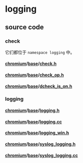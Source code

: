 # logging



## source code

### check

它们都位于 `namespace logging` 中。

#### [chromium](https://github.com/chromium/chromium)/[base](https://github.com/chromium/chromium/tree/master/base)/**[check.h](https://github.com/chromium/chromium/blob/master/base/check.h)**



#### [chromium](https://github.com/chromium/chromium)/[base](https://github.com/chromium/chromium/tree/master/base)/**[check_op.h](https://github.com/chromium/chromium/blob/master/base/check_op.h)**



#### [chromium](https://github.com/chromium/chromium)/[base](https://github.com/chromium/chromium/tree/master/base)/**[dcheck_is_on.h](https://github.com/chromium/chromium/blob/master/base/dcheck_is_on.h)**



### logging



#### [chromium](https://github.com/chromium/chromium)/[base](https://github.com/chromium/chromium/tree/master/base)/**[logging.h](https://github.com/chromium/chromium/blob/master/base/logging.h)**



#### [chromium](https://github.com/chromium/chromium)/[base](https://github.com/chromium/chromium/tree/master/base)/**[logging.cc](https://github.com/chromium/chromium/blob/master/base/logging.cc)**



#### [chromium](https://github.com/chromium/chromium)/[base](https://github.com/chromium/chromium/tree/master/base)/**[logging_win.h](https://github.com/chromium/chromium/blob/master/base/logging_win.h)**



#### [chromium](https://github.com/chromium/chromium)/[base](https://github.com/chromium/chromium/tree/master/base)/**[syslog_logging.h](https://github.com/chromium/chromium/blob/master/base/syslog_logging.h)**



#### [chromium](https://github.com/chromium/chromium)/[base](https://github.com/chromium/chromium/tree/master/base)/**[syslog_logging.cc](https://github.com/chromium/chromium/blob/master/base/syslog_logging.cc)**